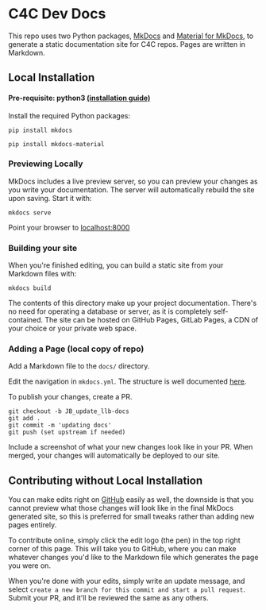 # C4C Dev Docs

This repo uses two Python packages, [MkDocs](https://www.mkdocs.org/) and [Material for MkDocs](https://squidfunk.github.io/mkdocs-material/getting-started/), to generate a static documentation site for C4C repos. Pages are written in Markdown.

## Local Installation

#### Pre-requisite: python3 [(installation guide)](https://realpython.com/installing-python/)

Install the required Python packages: 

```
pip install mkdocs

pip install mkdocs-material
```

### Previewing Locally

MkDocs includes a live preview server, so you can preview your changes as you write your documentation. The server will automatically rebuild the site upon saving. Start it with: 
```
mkdocs serve
```

Point your browser to [localhost:8000](http://localhost:8000/)

### Building your site
When you're finished editing, you can build a static site from your Markdown files with:
```
mkdocs build
```

The contents of this directory make up your project documentation. There's no need for operating a database or server, as it is completely self-contained. The site can be hosted on GitHub Pages, GitLab Pages, a CDN of your choice or your private web space.

### Adding a Page (local copy of repo)

Add a Markdown file to the `docs/` directory. 

Edit the navigation in `mkdocs.yml`. The structure is well documented [here](https://code-4-community.github.io/c4c-dev-docs/). 

To publish your changes, create a PR. 

```
git checkout -b JB_update_llb-docs
git add .
git commit -m 'updating docs'
git push (set upstream if needed)
```

Include a screenshot of what your new changes look like in your PR. When merged, your changes will automatically be deployed to our site. 

## Contributing without Local Installation

You can make edits right on [GitHub](https://code-4-community.github.io/c4c-dev-docs/) easily as well, the downside is that you cannot preview what those changes will look like in the final MkDocs generated site, so this is preferred for small tweaks rather than adding new pages entirely. 

To contribute online, simply click the edit logo (the pen) in the top right corner of this page. This will take you to GitHub, where you can make whatever changes you'd like to the Markdown file which generates the page you were on. 

When you're done with your edits, simply write an update message, and select `create a new branch for this commit and start a pull request`. Submit your PR, and it'll be reviewed the same as any others.  

